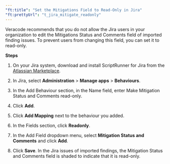 ```yaml
---
"ft:title": "Set the Mitigations Field to Read-Only in Jira"
"ft:prettyUrl": "t_jira_mitigate_readonly"
---
```

Veracode recommends that you do not allow the Jira users in your organization to edit the Mitigations Status and Comments field of imported finding issues. To prevent users from changing this field, you can set it to read-only.

<p font-size="13pt"><b>Steps</b></p>

1.  On your Jira system, download and install ScriptRunner for Jira from the [Atlassian Marketplace](https://marketplace.atlassian.com).

2.  In Jira, select **Administration** \> **Manage apps** \> **Behaviours**.

3.  In the Add Behaviour section, in the Name field, enter Make Mitigation Status and Comments read-only.

4.  Click **Add**.

5.  Click **Add Mapping** next to the behaviour you added.

6.  In the Fields section, click **Readonly**.

7.  In the Add Field dropdown menu, select **Mitigation Status and Comments** and click **Add**.

8.  Click **Save**. In the Jira issues of imported findings, the Mitigation Status and Comments field is shaded to indicate that it is read-only.